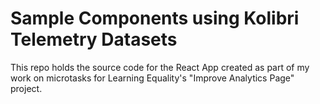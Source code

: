 # Sample Components using Kolibri Telemetry Datasets

This repo holds the source code for the React App created as part of my work on microtasks for Learning Equality's "Improve Analytics Page" project.


